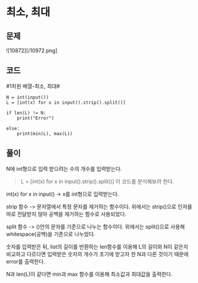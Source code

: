 최소, 최대
==========================================================
문제
----------------------------------------------------------
![10872][/10972.png]

코드
----------------------------------------------------------
#1차원 배열-최소, 최대#

    N = int(input())
    L = [int(x) for x in input().strip().split()]

    if len(L) != N:
        print("Error")
    
    else:
        print(min(L), max(L))

풀이
----------------------------------------------------------
N에 int형으로 입력 받으려는 수의 개수를 입력받는다.

> L = [int(x) for x in input().strip().split()]
이 코드를 분석해보려 한다.

int(x) for x in input() -> x를 int형으로 입력받는다.

strip 함수 -> 문자열에서 특정 문자를 제거하는 함수이다. 위에서는 strip()으로 인자를 따로 전달받지 않아 공백을 제거하는 함수로 사용되었다.

split 함수 -> ()안의 문자를 기준으로 나누는 함수이다. 위에서는 split()으로 사용해 whitespace(공백)을 기준으로 나누었다.

숫자를 입력받은 뒤, list의 길이를 반환하는 len함수를 이용해 L의 길이와 N이 같은지 비교하고 다르다면 입력받은 숫자의 개수가 초기에 받고자 한 N과 다른 것이기 때문에 error를 출력한다.

N과 len(L)이 같다면 min과 max 함수를 이용해 최소값과 최대값을 출력한다.
